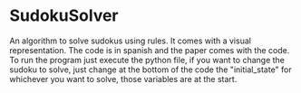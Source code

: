 # SudokuSolver
An algorithm to solve sudokus using rules. It comes with a visual representation.
The code is in spanish and the paper comes with the code.
To run the program just execute the python file, if you want to change the sudoku to solve, just change at the bottom of the code the "initial_state" for whichever you want to solve, those variables are at the start.
